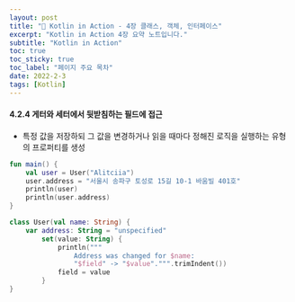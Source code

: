 ```yaml
---
layout: post
title: "📅 Kotlin in Action - 4장 클래스, 객체, 인터페이스"
excerpt: "Kotlin in Action 4장 요약 노트입니다."
subtitle: "Kotlin in Action"
toc: true
toc_sticky: true
toc_label: "페이지 주요 목차"
date: 2022-2-3
tags: [Kotlin]
---
```


#### 4.2.4 게터와 세터에서 뒷받침하는 필드에 접근 

- 특정 값을 저장하되 그 값을 변경하거나 읽을 때마다 정해진 로직을 실행하는 유형의 프로퍼티를 생성

```kotlin
fun main() {
    val user = User("Alitciia")
    user.address = "서울시 송파구 토성로 15길 10-1 바움빌 401호" 
    println(user) 
    println(user.address)
}

class User(val name: String) {
    var address: String = "unspecified"
    	set(value: String) {
            println("""
            	Address was changed for $name:
   				"$field" -> "$value".""".trimIndent())
            field = value
        }
}


```